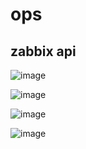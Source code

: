 # ops
## zabbix api

![image](https://github.com/infaaf/ops/blob/master/%E5%88%A9%E7%94%A8zabbix%20api%20%E6%89%B9%E9%87%8F%E6%B7%BB%E5%8A%A0%E4%B8%BB%E6%9C%BA/img/1.png)  

![image](https://github.com/infaaf/ops/blob/master/%E5%88%A9%E7%94%A8zabbix%20api%20%E6%89%B9%E9%87%8F%E6%B7%BB%E5%8A%A0%E4%B8%BB%E6%9C%BA/img/2.png) 

![image](https://github.com/infaaf/ops/blob/master/%E5%88%A9%E7%94%A8zabbix%20api%20%E6%89%B9%E9%87%8F%E6%B7%BB%E5%8A%A0%E4%B8%BB%E6%9C%BA/img/3.png) 

![image](https://github.com/infaaf/ops/blob/master/%E5%88%A9%E7%94%A8zabbix%20api%20%E6%89%B9%E9%87%8F%E6%B7%BB%E5%8A%A0%E4%B8%BB%E6%9C%BA/img/4.png) 
